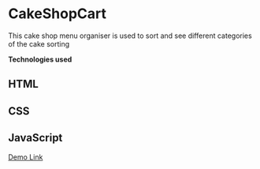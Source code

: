 # CakeShopCart
This cake shop menu organiser is used to sort and see different categories of the cake sorting 

**Technologies used**

## HTML
## CSS
## JavaScript



<a href="https://myworkspiya.github.io/CakeShopCart/">Demo Link</a>